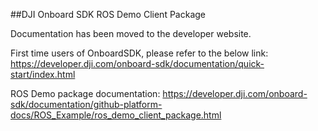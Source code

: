 ##DJI Onboard SDK ROS Demo Client Package

Documentation has been moved to the developer website. 

First time users of OnboardSDK, please refer to the below link:
https://developer.dji.com/onboard-sdk/documentation/quick-start/index.html

ROS Demo package documentation:
https://developer.dji.com/onboard-sdk/documentation/github-platform-docs/ROS_Example/ros_demo_client_package.html

